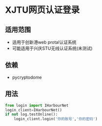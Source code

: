 # XJTU网页认证登录

## 适用范围

* 适用于创新港web protal认证系统
* 可能适用于兴庆STU无线认证系统(未测试)

## 依赖

* pycryptodome

## 用法

```python
from login import IHarbourNet
login_client=IHarbourNet()
if not log.testOnline():
    login_client.login('你的账号','你的密码')
```
